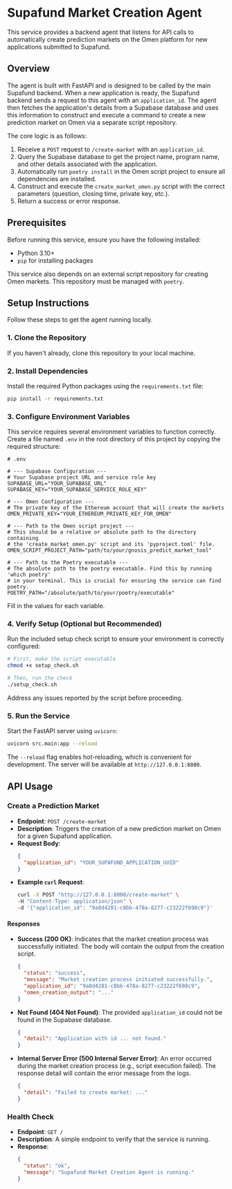 # Supafund Market Creation Agent

This service provides a backend agent that listens for API calls to automatically create prediction markets on the Omen platform for new applications submitted to Supafund.

## Overview

The agent is built with FastAPI and is designed to be called by the main Supafund backend. When a new application is ready, the Supafund backend sends a request to this agent with an `application_id`. The agent then fetches the application's details from a Supabase database and uses this information to construct and execute a command to create a new prediction market on Omen via a separate script repository.

The core logic is as follows:
1.  Receive a `POST` request to `/create-market` with an `application_id`.
2.  Query the Supabase database to get the project name, program name, and other details associated with the application.
3.  Automatically run `poetry install` in the Omen script project to ensure all dependencies are installed.
4.  Construct and execute the `create_market_omen.py` script with the correct parameters (question, closing time, private key, etc.).
5.  Return a success or error response.

## Prerequisites

Before running this service, ensure you have the following installed:
- Python 3.10+
- `pip` for installing packages

This service also depends on an external script repository for creating Omen markets. This repository must be managed with `poetry`.

## Setup Instructions

Follow these steps to get the agent running locally.

### 1. Clone the Repository

If you haven't already, clone this repository to your local machine.

### 2. Install Dependencies

Install the required Python packages using the `requirements.txt` file:
```bash
pip install -r requirements.txt
```

### 3. Configure Environment Variables

This service requires several environment variables to function correctly. Create a file named `.env` in the root directory of this project by copying the required structure:

```
# .env

# --- Supabase Configuration ---
# Your Supabase project URL and service role key
SUPABASE_URL="YOUR_SUPABASE_URL"
SUPABASE_KEY="YOUR_SUPABASE_SERVICE_ROLE_KEY"

# --- Omen Configuration ---
# The private key of the Ethereum account that will create the markets
OMEN_PRIVATE_KEY="YOUR_ETHEREUM_PRIVATE_KEY_FOR_OMEN"

# --- Path to the Omen script project ---
# This should be a relative or absolute path to the directory containing
# the 'create_market_omen.py' script and its 'pyproject.toml' file.
OMEN_SCRIPT_PROJECT_PATH="path/to/your/gnosis_predict_market_tool"

# --- Path to the Poetry executable ---
# The absolute path to the poetry executable. Find this by running 'which poetry'
# in your terminal. This is crucial for ensuring the service can find poetry.
POETRY_PATH="/absolute/path/to/your/poetry/executable"
```

Fill in the values for each variable.

### 4. Verify Setup (Optional but Recommended)

Run the included setup check script to ensure your environment is correctly configured:
```bash
# First, make the script executable
chmod +x setup_check.sh

# Then, run the check
./setup_check.sh
```
Address any issues reported by the script before proceeding.

### 5. Run the Service

Start the FastAPI server using `uvicorn`:
```bash
uvicorn src.main:app --reload
```
The `--reload` flag enables hot-reloading, which is convenient for development. The server will be available at `http://127.0.0.1:8000`.

## API Usage

### Create a Prediction Market

- **Endpoint**: `POST /create-market`
- **Description**: Triggers the creation of a new prediction market on Omen for a given Supafund application.
- **Request Body**:
  ```json
  {
    "application_id": "YOUR_SUPAFUND_APPLICATION_UUID"
  }
  ```
- **Example `curl` Request**:
  ```bash
  curl -X POST "http://127.0.0.1:8000/create-market" \
  -H "Content-Type: application/json" \
  -d '{"application_id": "9a8d4281-c8bb-478a-8277-c23222f698c9"}'
  ```

#### Responses

- **Success (200 OK)**:
  Indicates that the market creation process was successfully initiated. The body will contain the output from the creation script.
  ```json
  {
    "status": "success",
    "message": "Market creation process initiated successfully.",
    "application_id": "9a8d4281-c8bb-478a-8277-c23222f698c9",
    "omen_creation_output": "..."
  }
  ```
- **Not Found (404 Not Found)**:
  The provided `application_id` could not be found in the Supabase database.
  ```json
  {
    "detail": "Application with id ... not found."
  }
  ```
- **Internal Server Error (500 Internal Server Error)**:
  An error occurred during the market creation process (e.g., script execution failed). The response detail will contain the error message from the logs.
  ```json
  {
    "detail": "Failed to create market: ..."
  }
  ```

### Health Check

- **Endpoint**: `GET /`
- **Description**: A simple endpoint to verify that the service is running.
- **Response**:
  ```json
  {
    "status": "ok",
    "message": "Supafund Market Creation Agent is running."
  }
  ``` 